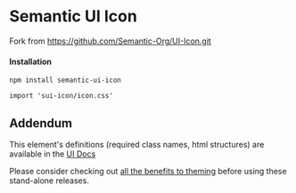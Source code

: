 # Semantic UI Icon

Fork from https://github.com/Semantic-Org/UI-Icon.git

#### Installation
```
npm install semantic-ui-icon
```

```
import 'sui-icon/icon.css'
```


## Addendum

This element's definitions (required class names, html structures) are available in the [UI Docs](http://www.semantic-ui.com)

Please consider checking out [all the benefits to theming](http://www.learnsemantic.com/guide/expert.html) before using these stand-alone releases.
